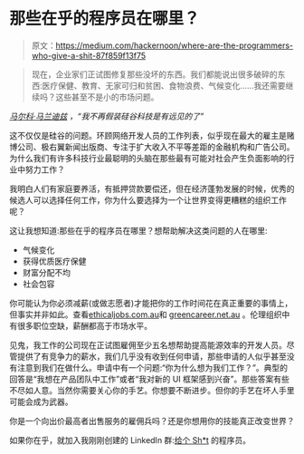 # 那些在乎的程序员在哪里？

> 原文：<https://medium.com/hackernoon/where-are-the-programmers-who-give-a-shit-87f859f13f75>

> 现在，企业家们正试图修复那些没坏的东西。我们都能说出很多破碎的东西:医疗保健、教育、无家可归和贫困、食物浪费、气候变化……我还需要继续吗？这些甚至不是小的市场问题。

[*马尔科·马兰迪兹*](https://www.recode.net/2016/10/12/13247774/silicon-valley-entrepreneurs-vision-visionary-elon-musk) *，“我不再假装硅谷科技是有远见的了”*

这不仅仅是硅谷的问题。环顾网络开发人员的工作列表，似乎现在最大的雇主是赌博公司、极右翼新闻出版商、专注于扩大收入不平等差距的金融机构和广告公司。为什么我们有许多科技行业最聪明的头脑在那些最有可能对社会产生负面影响的行业中努力工作？

我明白人们有家庭要养活，有抵押贷款要偿还，但在经济蓬勃发展的时候，优秀的候选人可以选择任何工作，你为什么要选择为一个让世界变得更糟糕的组织工作呢？

这让我想知道:那些在乎的程序员在哪里？想帮助解决这类问题的人在哪里:

*   气候变化
*   获得优质医疗保健
*   财富分配不均
*   社会包容

你可能认为你必须减薪(或做志愿者)才能把你的工作时间花在真正重要的事情上，但事实并非如此。查看[ethicaljobs.com.au](http://ethicaljobs.com.au/)和 [greencareer.net.au](http://greencareer.net.au/) 。伦理组织中有很多职位空缺，薪酬都高于市场水平。

见鬼，我工作的公司现在正试图雇佣至少五名想帮助提高能源效率的开发人员。尽管提供了有竞争力的薪水，我们几乎没有收到任何申请，那些申请的人似乎甚至没有注意到我们在做什么。申请中有一个问题:“你为什么想为我们工作？”。典型的回答是“我想在产品团队中工作”或者“我对新的 UI 框架感到兴奋”。那些答案有些不尽如人意。当然你需要关心你的手艺。你想要不断进步。但你的手艺在坏人手里可能会成为武器。

你是一个向出价最高者出售服务的雇佣兵吗？还是你想用你的技能真正改变世界？

如果你在乎，就加入我刚刚创建的 LinkedIn 群:[给个 Sh*t](https://www.linkedin.com/groups/10359564) 的程序员。